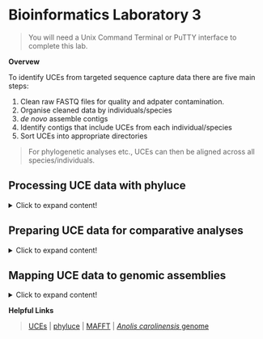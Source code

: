 # Bioinformatics Laboratory 3
>You will need a Unix Command Terminal or PuTTY interface to complete this lab. 

**Overvew**

To identify UCEs from targeted sequence capture data there are five main steps:

1. Clean raw FASTQ files for quality and adpater contamination.
2. Organise cleaned data by individuals/species
3. *de novo* assemble contigs 
4. Identify contigs that include UCEs from each individual/species
5. Sort UCEs into appropriate directories
>For phylogenetic analyses etc., UCEs can then be aligned across all species/individuals. 

## Processing UCE data with phyluce

<details>
  <summary>Click to expand content!</summary>

>As we already learned in [Unit 1](https://github.com/nhm-herpetology/museum-NGS-training/tree/main/Unit_01/Bioinformatics_Lab) and [Unit 2](https://github.com/nhm-herpetology/museum-NGS-training/tree/main/Unit_02/Bioinformatics_Lab), phyluce is a really helpful program for processing targeted sequence capture data. There are several tutorials avialable here [here](https://phyluce.readthedocs.io/en/latest/tutorials/index.html)


1. Navigate to the SRA tools ```bin``` directory from [Unit 1](https://github.com/nhm-herpetology/museum-NGS-training/tree/main/Unit_01/Bioinformatics_Lab). We will download some raw data from three more snake species from the Streicher & Wiens [2016](https://www.sciencedirect.com/science/article/abs/pii/S1055790316300495?via%3Dihub) dataset; *Xenodermus javanicus*, *Micrurus fulvius*, and *Loxocemus bicolor*.

```
./fasterq-dump SRR3284492	
```
>The *X. javanicus* download should take ~4-5 minutes with an output of:  
```
spots read      : 727,334
reads read      : 1,454,668
reads written   : 1,454,668	
```   

```
./fasterq-dump SRR3284197	
```
 >The *M. fulvius* download should take ~3-4 minutes with an output of: 
```
spots read      : 560,385
reads read      : 1,120,770
reads written   : 1,120,770
```
  
```
./fasterq-dump SRR3284196		
```
>The *L. bicolor* download should take ~2-3 minutes with an output of:
```
spots read      : 256,289
reads read      : 512,578
reads written   : 512,578		
```  
  
2. Now, we will move these new files to our phyluce directory from [Unit 1](https://github.com/nhm-herpetology/museum-NGS-training/tree/main/Unit_01/Bioinformatics_Lab):

```
mv SRR3284492_1.fastq /home/jefs/NGS_course/Unit_1/Data/raw-fastq
```  
```
mv SRR3284492_2.fastq /home/jefs/NGS_course/Unit_1/Data/raw-fastq
```   
```
mv SRR3284197_1.fastq /home/jefs/NGS_course/Unit_1/Data/raw-fastq
```  
```
mv SRR3284197_2.fastq /home/jefs/NGS_course/Unit_1/Data/raw-fastq
```    
```
mv SRR3284196_1.fastq /home/jefs/NGS_course/Unit_1/Data/raw-fastq
```  
```
mv SRR3284196_2.fastq /home/jefs/NGS_course/Unit_1/Data/raw-fastq
```     

3. Now navigate to the 'Data/raw-fastq' directory. Let's prepare the files for cleaning by renaming them and compressing them: 
```
mv SRR3284492_1.fastq SRR3284492_S1_L001_R1_001.fastq
```
```
mv SRR3284492_2.fastq SRR3284492_S1_L001_R2_001.fastq
``` 
```
gzip SRR3284492_S1_L001_R1_001.fastq
```  
```
gzip SRR3284492_S1_L001_R2_001.fastq
```
>These compression steps might take a few minutes...
```
mv SRR3284197_1.fastq SRR3284197_S1_L001_R1_001.fastq
```  
```
mv SRR3284197_2.fastq SRR3284197_S1_L001_R2_001.fastq
``` 
```
gzip SRR3284197_S1_L001_R1_001.fastq
```  
```
gzip SRR3284197_S1_L001_R2_001.fastq
```
>These compression steps might take a few minutes...  
```
mv SRR3284196_1.fastq SRR3284196_S1_L001_R1_001.fastq
```  
```
mv SRR3284196_2.fastq SRR3284196_S1_L001_R2_001.fastq
``` 
```
gzip SRR3284196_S1_L001_R1_001.fastq
```  
```
gzip SRR3284196_S1_L001_R2_001.fastq
``` 
>Now navigate back up to the ```Data``` directory. 
  
4. Before we run illumiprocessor, let's remove the ```clean-fastq``` directory and the ```illumiprocessor.conf``` + ```illumiprocessor.log``` files from [Unit 1](https://github.com/nhm-herpetology/museum-NGS-training/tree/main/Unit_01/Bioinformatics_Lab):
  
```
rm -r clean-fastq
```
```
rm illumiprocessor.conf
``` 
```
rm illumiprocessor.log
```    
  
5. Now we will run Illumiprocessor, but an updated configuration file is needed. The configuration file should look like this:

```
[adapters]
i7:AGATCGGAAGAGCACACGTCTGAACTCCAGTCAC*ATCTCGTATGCCGTCTTCTGCTTG
i5:AGATCGGAAGAGCGTCGTGTAGGGAAAGAGTGTAGATCTCGGTGGTCGCCGTATCATT

[tag sequences]  
INDEX-16:CCGTCCCG
INDEX-17:GTCCGCAC
INDEX-32:CAGCGTTA
INDEX-41:CTCAATGA
  
[tag map]
SRR3284185_S1:INDEX-16
SRR3284197_S1:INDEX-17    
SRR3284492_S1:INDEX-32
SRR3284196_S1:INDEX-41  
  
[names]
SRR3284185_S1:Cylindrophis_ruffus_FMNH_258674
SRR3284197_S1:Micrurus_fulvius_YPM_14096  
SRR3284492_S1:Xenodermus_javanicus_FMNH_230073
SRR3284196_S1:Loxocemus_bicolor_ZA_46400  
  
```  

6. To make the configuration text file let's use the command line: 
 
 ```  
  cat > illumiprocessor.conf
 ```   
 Now paste the configuration text (from Step 5) into your terminal and then press CTRL + SHIFT + D.   
 
7. We are now ready to run Illumiprocessor to trim low quality bases + remove adapter contamiantion: 
 ```   
illumiprocessor \
    --input raw-fastq/ \
    --output clean-fastq \
    --config illumiprocessor.conf \
    --cores 4  
 ```   
>This should take ~3 minutes to run 
  
8. We need to update the assembly configuration file from [Unit 2](https://github.com/nhm-herpetology/museum-NGS-training/tree/main/Unit_02/Bioinformatics_Lab) to assemble reads into contigs. The configuration file should look like this:

```
[samples]
Cylindrophis_ruffus_FMNH_258674:clean-fastq/Cylindrophis_ruffus_FMNH_258674/split-adapter-quality-trimmed/
Micrurus_fulvius_YPM_14096:clean-fastq/Micrurus_fulvius_YPM_14096/split-adapter-quality-trimmed/  
Xenodermus_javanicus_FMNH_230073:clean-fastq/Xenodermus_javanicus_FMNH_230073/split-adapter-quality-trimmed/ 
Loxocemus_bicolor_ZA_46400:clean-fastq/Loxocemus_bicolor_ZA_46400/split-adapter-quality-trimmed/  
  
```  

9. To remove the old file and make the updated configuration text file let's use the command line: 
 
```  
rm assembly.conf
``` 
```  
cat > assembly.conf
```   
 Now paste the configuration text (from Step 8) into your terminal and then press CTRL + SHIFT + D.   

10. We are now ready to assemble the reads into contigs using velvet, but first we will remove the velvet-assemblies directory and log file from [Unit 2](https://github.com/nhm-herpetology/museum-NGS-training/tree/main/Unit_02/Bioinformatics_Lab): 

```  
rm -r velvet-assemblies
``` 
```  
rm phyluce_assembly_assemblo_velvet.log
```   
```   
phyluce_assembly_assemblo_velvet \
    --conf assembly.conf \
    --output velvet-assemblies \
    --cores 12 
 ```  
>This should take ~12-13 minutes to run. Now we are ready to identify which contigs correspond to UCE loci. 
  
11. Download the Tetrapod 5k probe sequences (this will be used to identify UCEs from the capture data). The probe set can also be downloaded [here](https://www.ultraconserved.org/)
  
```
wget https://raw.githubusercontent.com/nhm-herpetology/museum-NGS-training/main/Unit_03/Bioinformatics_Lab/Tetrapods-UCE-5Kv1.fasta
``` 

12. Now we will identify which contigs are UCEs: 

```  
phyluce_assembly_match_contigs_to_probes \
    --contigs velvet-assemblies/contigs \
    --probes Tetrapods-UCE-5Kv1.fasta \
    --output uce-search-results  
```
We should see something similar to the following output: 
  
```
2021-09-21 19:21:24,334 - phyluce_assembly_match_contigs_to_probes - INFO - Cylindrophis_ruffus_FMNH_258674: 2365 (4.81%) uniques of 49160 contigs, 0 dupe probe matches, 203 UCE loci removed for matching multiple contigs, 2 contigs removed for matching multiple UCE loci
2021-09-21 19:21:39,173 - phyluce_assembly_match_contigs_to_probes - INFO - Loxocemus_bicolor_ZA_46400: 1924 (2.50%) uniques of 76848 contigs, 0 dupe probe matches, 200 UCE loci removed for matching multiple contigs, 2 contigs removed for matching multiple UCE loci
2021-09-21 19:22:16,960 - phyluce_assembly_match_contigs_to_probes - INFO - Micrurus_fulvius_YPM_14096: 1315 (0.64%) uniques of 204962 contigs, 0 dupe probe matches, 228 UCE loci removed for matching multiple contigs, 2 contigs removed for matching multiple UCE loci
2021-09-21 19:22:57,398 - phyluce_assembly_match_contigs_to_probes - INFO - Xenodermus_javanicus_FMNH_230073: 1308 (0.56%) uniques of 234241 contigs, 0 dupe probe matches, 288 UCE loci removed for matching multiple contigs, 1 contigs removed for matching multiple UCE loci

```
  
13. Now we need to make a configuration file for extracting UCE data from this probe sequence matching step: 

```  
[all]
Cylindrophis_ruffus_FMNH_258674
Micrurus_fulvius_YPM_14096
Xenodermus_javanicus_FMNH_230073
Loxocemus_bicolor_ZA_46400
```
  
14. To make the configuration file: 
  
```  
cat > taxon-set.conf
```   
Now paste the configuration text (from Step 13) into your terminal and then press CTRL + SHIFT + D.   

15. It is time to extract UCEs from the taxa in our configuration file + make a directory to hold the information:  
``` 
mkdir -p taxon-sets/all
```  
```   
phyluce_assembly_get_match_counts \
    --locus-db uce-search-results/probe.matches.sqlite \
    --taxon-list-config taxon-set.conf \
    --taxon-group 'all' \
    --incomplete-matrix \
    --output taxon-sets/all/all-taxa-incomplete.conf  
``` 
 
16. Now we need to extract the UCE sequence data in the form of taxon-specific FASTA files: 

```  
cd taxon-sets/all  
```
```  
mkdir log
```  
```
cd ..
```
```
cd ..
```  
```  
phyluce_assembly_get_fastas_from_match_counts \
    --contigs velvet-assemblies/contigs \
    --locus-db uce-search-results/probe.matches.sqlite \
    --match-count-output taxon-sets/all/all-taxa-incomplete.conf \
    --output taxon-sets/all/all-taxa-incomplete.fasta \
    --incomplete-matrix taxon-sets/all/all-taxa-incomplete.incomplete \
    --log-path taxon-sets/all/log  
```   
  
The output should look something like this: 

```  
2021-09-21 19:33:53,819 - phyluce_assembly_get_fastas_from_match_counts - INFO - -------Getting UCE loci for Cylindrophis_ruffus_FMNH_258674------
2021-09-21 19:33:54,608 - phyluce_assembly_get_fastas_from_match_counts - INFO - There are 2365 UCE loci for Cylindrophis_ruffus_FMNH_258674
2021-09-21 19:33:54,608 - phyluce_assembly_get_fastas_from_match_counts - INFO - Parsing and renaming contigs for Cylindrophis_ruffus_FMNH_258674
2021-09-21 19:34:11,303 - phyluce_assembly_get_fastas_from_match_counts - INFO - Writing missing locus information to /home/jefs/NGS_course/Unit_1/Data/taxon-sets/all/all-taxa-incomplete.incomplete
2021-09-21 19:34:11,305 - phyluce_assembly_get_fastas_from_match_counts - INFO - ---------Getting UCE loci for Loxocemus_bicolor_ZA_46400---------
2021-09-21 19:34:11,909 - phyluce_assembly_get_fastas_from_match_counts - INFO - There are 1924 UCE loci for Loxocemus_bicolor_ZA_46400
2021-09-21 19:34:11,910 - phyluce_assembly_get_fastas_from_match_counts - INFO - Parsing and renaming contigs for Loxocemus_bicolor_ZA_46400
2021-09-21 19:34:38,183 - phyluce_assembly_get_fastas_from_match_counts - INFO - Writing missing locus information to /home/jefs/NGS_course/Unit_1/Data/taxon-sets/all/all-taxa-incomplete.incomplete
2021-09-21 19:34:38,184 - phyluce_assembly_get_fastas_from_match_counts - INFO - ---------Getting UCE loci for Micrurus_fulvius_YPM_14096---------
2021-09-21 19:34:38,616 - phyluce_assembly_get_fastas_from_match_counts - INFO - There are 1315 UCE loci for Micrurus_fulvius_YPM_14096
2021-09-21 19:34:38,616 - phyluce_assembly_get_fastas_from_match_counts - INFO - Parsing and renaming contigs for Micrurus_fulvius_YPM_14096
2021-09-21 19:35:44,490 - phyluce_assembly_get_fastas_from_match_counts - INFO - Writing missing locus information to /home/jefs/NGS_course/Unit_1/Data/taxon-sets/all/all-taxa-incomplete.incomplete
2021-09-21 19:35:44,492 - phyluce_assembly_get_fastas_from_match_counts - INFO - ------Getting UCE loci for Xenodermus_javanicus_FMNH_230073------
2021-09-21 19:35:44,882 - phyluce_assembly_get_fastas_from_match_counts - INFO - There are 1308 UCE loci for Xenodermus_javanicus_FMNH_230073
2021-09-21 19:35:44,882 - phyluce_assembly_get_fastas_from_match_counts - INFO - Parsing and renaming contigs for Xenodermus_javanicus_FMNH_230073
```  
>This has now extracted contigs that correspond to UCEs for each taxon into a single file called ```all-taxa-incomplete.fasta``` with contents that look like this: 
```  
>uce-5022_Cylindrophis_ruffus_FMNH_258674 |uce-5022
TTTGATGGGAATTGAATTTGATACCGCATTATGGTCGTAGGGCCTCCCCACAATAGACTG
TGTTCTTTGCTGTGTCTGTGCACAATCAGAGAGACCCAATTAAATAATTTGGTGCAATAA
TGGAGAACAAAAGCAGACGAGGGCTTAAAGTGAGGGCTGGAGCATTTGTAGTCTCCTC
>uce-129_Cylindrophis_ruffus_FMNH_258674 |uce-129
AGGGAAATCTGAGGCTTCCACTGCAGCACCATGCTTAGTAAGTAATAAATTACATGTTAT
ACTTATTTGCCTTAATTCATGCTAATTTTGTCCAATTAATGTATCACAGTAATTCAGAAG
CCTGTCACAGGAGAGCTAATTATTTATTGGATTTTTGTGTTTGGCTCCCTAGGAGTCTGC
TAGCAAACAAACTTATGAACATCTTTCCATTTGGGCCATGGTGACATTCTTATGTCTTAT
TAGGAAGAAAAGTTCTGTTCTTCAAAAAGTGAGCCATTATTCACTCAAGATACCATCTCT
TTGTTGTTCAATTGTAACAGCAAGAACATTCTCCTGTTTTACAAAGGATATGATGCAATG
TATTCCTTTCCCATCTAATTCTTTCCTTTATGCATCTAAATC
```

This FASTA file can now be used to align UCEs from different taxa and prepare them for comparative analyses.   
  
</details>

## Preparing UCE data for comparative analyses

<details>
  <summary>Click to expand content!</summary>

>After the last module, we have UCE data for all taxa in a single FASTA file. We will now learn how to align these sequence data for comparative analyses. 

1. We need to navigate to the taxon-sets directory we want to align.   
  
```
cd uce-tutorial/taxon-sets/all
```

2. Now we will align the UCEs using the software [MAFFT](https://mafft.cbrc.jp/alignment/software/) via the following command: 

```  
phyluce_align_seqcap_align \
    --input all-taxa-incomplete.fasta \
    --output mafft-nexus-edge-trimmed \
    --taxa 4 \
    --aligner mafft \
    --cores 12 \
    --incomplete-matrix \
    --log-path log  
```
>There will be several warning about 'dropped' UCEs - this is normal as the script works its way through all possible UCEs. 
 
3. Now let's have a look at the alignments: 

```
cd mafft-nexus-edge-trimmed
```
```   
ls  
```   
>You should see hundreds of files that correspond to alignments for all UCEs that the four snakes had in common. 
 
4. Looking at one of the NEXUS-formatted file: 
```   
cat uce-1013.nexus  
```  
We should see the following: 
```
#NEXUS
begin data;
dimensions ntax=3 nchar=195;
format datatype=dna missing=? gap=-;
matrix
'uce-1013_Cylindrophis_ruffus_FMNH_258674' ???????????????????????????????????????????????????????????????????????????????GGGTAGTTAAAATTCAGAAAGAGAAATTCCTTAATTAACTTAATAAAATTACTAATGGAAGCATTTTAACTGCTAAATTTAATTTACTTGTCAAGATATCCAGCTACAAAGAGTAG
'uce-1013_Loxocemus_bicolor_ZA_46400'      TTGTTCTCATACTCTTGTGGTTACTAAATATGTTGCGTTATATTATTTAAAAAAATAAATGAAGGTTCTTCTGAAATGAGGGTAGTTAAAATTCAGAAAGAGAAATTTCTTAATTAACTTAATAAAATTACTAATGGAAGCATTTTAACTGCTAAATTTAATTTACTTGTCAAGATATCCGGCTACAAAGA????
'uce-1013_Micrurus_fulvius_YPM_14096'      TTGTTATTAAACTCTTGTGGTTATCAAATATGTAGCAGTAT----------TAAAAAAATTAAAGTTGTGCTGAAATAAGGGTAGTTAAAATTCAGAAAGAGAAATTCCTTAATTAACTTAATAAAATTACTAATGGAAGCATTTTAGCGGCTAAATTTAATTTTCTTGTCAAGATATCCAGCTACAAAGAGTAG
;
end;  
```
>You can see that we have both '?' characters for missing edges and '-' characters for indels in the alignments
  
</details>

## Mapping UCE data to genomic assemblies

<details>
  <summary>Click to expand content!</summary>

>We can align UCEs (or any locus) to genomic assemblies to see where each UCE is in the genome, which may help with understanding dynamics related to linkage etc. 

We will use the vertebrate 5k UCE probe sequences in FASTA format that we downloaded in the first module and chromosomes 6 (80.74 Mbp) of *Anolis carolinensis* as an example of mapping UCEs to a reference genome.   

1. We should have the NCBI Entrez Direct UNIX E-utilities installed from the [Unit 2](https://github.com/nhm-herpetology/museum-NGS-training/tree/main/Unit_02/Bioinformatics_Lab) bioinformatics lab. so that we can download genomic sequences 
  
```
cd edirect
```
  
2. To download Chromosome 6 from *Anolis carolinensis* we use:

```  
./esearch -db nucleotide -query "NC_014781.1" | ./efetch -format fasta > NC_014781.1.fasta
```
>It is a large file (~79 MB), so it should take ~2 minutes to download.
 
3. Now let's move it to the same folder as the FASTA file: 

```  
mv NC_014781.1.fasta /home/jefs/NGS_course/Unit_3
```
>Please navigate to the Unit_3 directory
  
4. If you haven't done so already, activate phyluce so that ```bwa``` and ```samtools``` are available:
  
```
conda activate phyluce-1.7.1
```
  
5. Let's Index chromosome 6 of *Anolis carolinensis* as a reference sequence:
  
```
bwa index NC_014781.1.fasta
```  
>This should take ~2 minutes  

6. Let's align the UCE probe/bait sequences to the reference: 

```  
bwa mem NC_014781.1.fasta Tetrapods-UCE-5Kv1.fasta -t 4 > bwa_mem_align_UCEs_c6.sam  
```  
  
7. Convert the sam file to a bam file  
 
``` 
samtools view -S -b bwa_mem_align_UCEs_c6.sam > UCE_Ac_6.bam 
```  
  
8. Now we sort the bam file: 
 
```  
samtools sort UCE_Ac_6.bam  -o UCE_Ac_6.sorted.bam 
```  
  
9. Finally, we index the sorted bam file and (if you want) view: 
 
```  
samtools index UCE_Ac_6.sorted.bam 
```   
```  
samtools tview UCE_Ac_6.sorted.bam AB179619.1.fasta NC_014781.1.fasta
```   

10. Let's get a list of the mapped sequences and then count how many mapped:

```   
samtools view -F 4 UCE_Ac_6.bam > mapped_C6.sam
```   
``` 
wc -l mapped_C6.sam  
```  
>There should be 273 probes that mapped to the *Anolis carolinensis* chromosome 6
  
</details>


**Helpful Links**
>[UCEs](https://www.ultraconserved.org/) | [phyluce](https://phyluce.readthedocs.io/en/latest/) | [MAFFT](https://mafft.cbrc.jp/alignment/software/) | [*Anolis carolinensis* genome](https://www.ncbi.nlm.nih.gov/genome/?term=Anolis+carolinensis)
